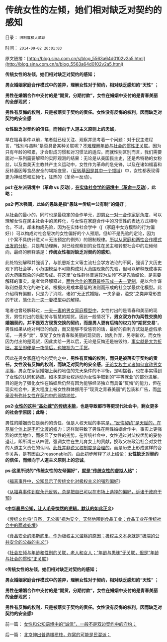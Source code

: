 # 传统女性的左倾，她们相对缺乏对契约的感知

目录： `旧制度和大革命` 

时间： `2014-09-02 20:01:03` 

原文链接：[http://blog.sina.com.cn/s/blog_5563a64d0102v2a5.html](http://blog.sina.com.cn/s/blog_5563a64d0102v2a5.html)

**传统女性的左倾，她们相对缺乏对契约的感知；**

**男女婚姻家庭合作模式中的差异，理解女性对于契约，相对缺乏感知的“天性” ；**

**男性在婚姻合作中支付的是“期货，分期付款”，女性在婚姻中支付的是青春美丽的全部现货；**

**男性有反悔的权利，只是被落实于契约的责任。女性没有反悔的权利，因而缺乏对契约的安全感**

**女性缺乏对契约的信任，而倾向于人道主义原则上的忠诚，**



早在福喜事件以前，笔者就已经关注、观察并思考着一个问题：对于民主进程言，“性别与愚昧”是否具备某种关联呢？[不难理解年龄与社会的惯性正关联](../../../2010/3/11/文明历史有比公众预期巨大的惯性.md)。因为只有年龄的积累，才会形成习惯和对习惯法的适应。而就性别区别而言，我们需要面对一系列需要解释的实际观测的结果：无论是从美国民主史，还是希特勒的女粉丝，以及南美天主教共产主义运动中，女性作为革命的急先锋，以及在诸如福喜和反转基因等食品安全的竭斯底里，（[反转基因是其中一个领域](../../../2013/12/24/高房价和转基因的“官点”不是观点.md)）中，女性都表现得更为神经质和左倾化，狂热的（革命＝反动）。

**ps1:在左派语境中（革命 vs 反动），[在实体社会学的语境中（革命＝反动](../../../2014/8/16/革命是对统治者和反革命的道德质检，极权国家的起源.md)），此略**；

**ps2:再次强调，此处的愚昧是指“愚昧＝传统＝公有制”的偏好**；

从社会的最小的，同时也是最稳定的合作单元，[即男女一对一合作家庭角度](../../../2012/12/9/为什么强奸不来幸福的婚姻家庭？.md)，可以理解女性在民主社会中的民粹化，与女性在家庭合作中的习惯性的表达方式相吻合。不过，却未构成先验，因为在实体社会学中（∫（家庭中女方模型的行为偏好））可以构成对社会层次的女性偏好的个人预期，但却不是先验的定论，因为（个案不具统计意义＝无法预定的例外）的限制规律。[所以从家庭和两性合作模式出发的分析](../../../2012/11/25/家庭是研究社会合作的原子单位；.md)，只是帮助理解，对已经观察到的女性在民主和转型社会中的左倾倾向，最终的解释落是：**传统女性相对缺乏对契约的感知**。

此处特别解释并强调了，与凯恩斯主义等主流社会学方法论的不同，强调了大历史观下的社会学，小范围模型不可能构成对大范围现象的先验，但可以解释既成事实的大范围现象的内部形成。在这里“女性群体普遍较为左倾”不是先验结论，是需要解释的事实。笔者曾经解释过，[两性合作的家庭最终形成一夫一妻制](../../../2012/12/9/家庭是合作的结果，马上得天下，也不能天天打老婆；.md)，是以合作谋取利益最大化的进化论，根据交易成本最低的法则而形成的社会学最优化模型。此介绍稍有偏题，只是为了消除，诸如“无正式婚姻，一夫多妻，滥交”之类异常形态的干扰，[简化为一夫一妻模型中的解释](../../../2012/12/10/进化论解读家庭现象：婚姻，婚姻，聘礼，女权，剩女和家庭暴力.md)。

笔者也曾经解释过，[一夫一妻的男女家庭模型中](../../../2012/12/10/男女两性合作的基本型，现货，期货，保险和强奸；.md)，女性付出的是青春和美丽的现货，男性付出的是勤劳与智慧的期货。因此一般情况下，**男女双方作为两性交换的婚姻契约，并不是双方现货交换的契约，而是男人更有后悔的权力的“期货交易**”。男性如果从绝对利已的角度，而又能够不受惩罚的话，最好的自利方式就是虚假承诺，一男多“卖”，享受了女性青春和美丽的现货后，始乱作弃，另寻新欢。而女性因为付出的是现货，因此卖给一男以后，无论是反悔还是被毁约，[事实就是大为折旧，甚至即便是一夜情后，也被视为二手货](../../../2012/12/11/女性没有滥交的本钱，男性滥交因公有制等级而泛滥.md)。

因此在男女家庭组合的契约之中，**男性有反悔的权利，而只是被落实于契约的责任。女性没有反悔的权利，而缺乏对契约的安全感**。[无论女权主义者如何宣称男女平等](../../../2012/4/15/女权运动与工团运动的愚昧逻辑.md)，男女在家庭婚姻上契约地位的先天条件的不平衡，是明摆着，也在事实得到了女性的认同和适应。如本来是女权运动为女性争取到的“平等就业”的部分进展，目的是为了强化女性在婚姻后仍然有因为能够经济独立而具备“反悔”的能力，但在现实社会中，更大程度上被女性群体挪用于“现货之青春美丽”的包装和广告，而[丝毫没有弥补女性在契约中的弱势地位](../../../2012/4/15/男人阶级和女人阶级的斗争？老婆和老公谁养活了谁？.md)。

**ps2:[女性的这种“高处嫁”的传统本能](../../../2012/12/10/当小三效益不高，女性适宜“略为下嫁”.md)，也是导致都市等更现代社会中，剩女更多的社会学原因；此略**；

男性的婚姻责任是契约的责任，但是人权天赋的事实是[，“反悔契约”是天赋的，在基层个体上是不可让渡的权](../../../2010/1/29/为什么诚信守约是普适价值观的公平标准.md)力；这样就导致了男性在两性婚姻合作中，事实上更强烈的优势地位，而突显了女性的劣势。在传统社会中，女性通过对父权优势的妥协退让，即所谓三从四德，强调女性在生儿育女上的贡献，换取父权政治社会对女性的人道主义责任的认同。[此处并非说父权制度是合理的](../../../2012/4/14/否定父权后“男女不平等”自然消失,女权运动的民粹本质.md)，而是历史上形成这样的合作关系，是有因由之reasonable的。由此初步解释了以上结论：**女性缺乏对契约的信任，而倾向于人道主义原则上的忠诚**。

**ps:这里所说的“传统女性的左倾偏好”，[就是“传统女性的虚拟人格](http://darthvad.blog.163.com/blog/static/53399470201411311828278/)”**；

《[福喜事件中，公知显示了传统文化对极权主义的强烈偏好](../../../2014/8/27/中国传统文化，对极权主义的强烈偏好.md)》

《[从福喜事件到崔永元反转，总是把自已可以在市场上选择的偏好，诉诸于政府干预](../../../2014/8/28/从福喜事件到崔永元反转基因，观察愚贱暴民的极权主义偏好.md)》

《[**中华暴民公知，让人毛骨悚然的逻辑，默认的如此正义**](../../../2014/8/29/福喜事件暴露的，中华暴民让人毛骨悚然的正义逻辑.md)》

《[传统文化将“自然，无公害”视为安全，天然地围剿食品工业；食品工业在传统社会中的两难处境](../../../2014/8/30/传统文化将“自然，无公害”视为安全，天然地围剿食品工业.md)》

《[食品安全的竭斯底里，作为极权主义滥觞的原因；极权主义本身就是“极端的公共安全的公益的主义”](../../../2014/8/31/食品安全的竭斯底里，作为极权主义滥觞的原因.md)》

《[社会左倾与年龄和性别的关联，老人和女人；“年龄与愚昧”无关联，但是“年龄与社会的惯性”正关联](../../../2014/9/1/社会左倾与年龄和性别的关联，年龄与愚昧的关联；.md)》

《**传统女性的左倾，她们相对缺乏对契约的感知；**

**男女婚姻家庭合作模式中的差异，理解女性对于契约，相对缺乏感知的“天性” ；**

**男性在婚姻合作中支付的是“期货，分期付款”，女性在婚姻中支付的是青春美丽的全部现货；**

**男性有反悔的权利，只是被落实于契约的责任。女性没有反悔的权利，因而缺乏对契约的安全感**》

前一篇： [女性和公知语境中的“诚信”，一般不是双边契约中的守约；](../../../2014/9/3/女性和公知语境中的“诚信”，一般不是双边契约中的守约；.md)

后一篇： [北京伸出普选橄榄枝，炸窝的可能是民混派；](../../../2014/9/1/北京伸出普选橄榄枝，炸窝的可能是民混派；.md)

